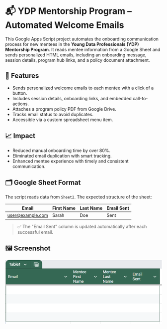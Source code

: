 # 📬 YDP Mentorship Program – Automated Welcome Emails

This Google Apps Script project automates the onboarding communication process for new mentees in the **Young Data Professionals (YDP) Mentorship Program**. It reads mentee information from a Google Sheet and sends personalized HTML emails, including an onboarding message, session details, program hub links, and a policy document attachment.

## 🔧 Features

- Sends personalized welcome emails to each mentee with a click of a button.
- Includes session details, onboarding links, and embedded call-to-actions.
- Attaches a program policy PDF from Google Drive.
- Tracks email status to avoid duplicates.
- Accessible via a custom spreadsheet menu item.

## 📈 Impact

- Reduced manual onboarding time by over 80%.
- Eliminated email duplication with smart tracking.
- Enhanced mentee experience with timely and consistent communication.

## 🗂 Google Sheet Format

The script reads data from `Sheet2`. The expected structure of the sheet:

| Email           | First Name | Last Name | Email Sent |
|-----------------|------------|-----------|-------------|
| user@example.com | Sarah      | Doe       | Sent        |

> ✅ The "Email Sent" column is updated automatically after each successful email.

## 🖼 Screenshot

![Mentee Sheet Format](https://github.com/Jay-1853/ydp_apps_script_mail_merge/blob/main/data_structure.png)



